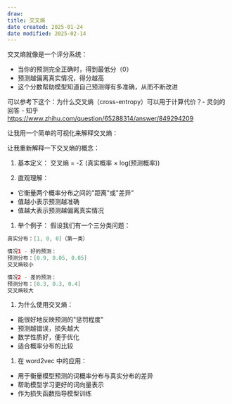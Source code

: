 ```yaml
---
draw:
title: 交叉熵
date created: 2025-01-24
date modified: 2025-02-14
---
```


交叉熵就像是一个评分系统：

- 当你的预测完全正确时，得到最低分（0）
- 预测越偏离真实情况，得分越高
- 这个分数帮助模型知道自己预测得有多准确，从而不断改进

可以参考下这个：为什么交叉熵（cross-entropy）可以用于计算代价？- 灵剑的回答 - 知乎  
https://www.zhihu.com/question/65288314/answer/849294209

让我用一个简单的可视化来解释交叉熵：

让我重新解释一下交叉熵的概念：

1. 基本定义：
交叉熵 = -Σ (真实概率 × log(预测概率))

2. 直观理解：
- 它衡量两个概率分布之间的"距离"或"差异"
- 值越小表示预测越准确
- 值越大表示预测越偏离真实情况

1. 举个例子：
假设我们有一个三分类问题：

```Java
真实分布：[1, 0, 0]（第一类）

情况1 - 好的预测：
预测分布：[0.9, 0.05, 0.05]
交叉熵较小

情况2 - 差的预测：
预测分布：[0.3, 0.3, 0.4]
交叉熵较大
```

1. 为什么使用交叉熵：
- 能很好地反映预测的"惩罚程度"
- 预测越错误，损失越大
- 数学性质好，便于优化
- 适合概率分布的比较

1. 在 word2vec 中的应用：
- 用于衡量模型预测的词概率分布与真实分布的差异
- 帮助模型学习更好的词向量表示
- 作为损失函数指导模型训练
